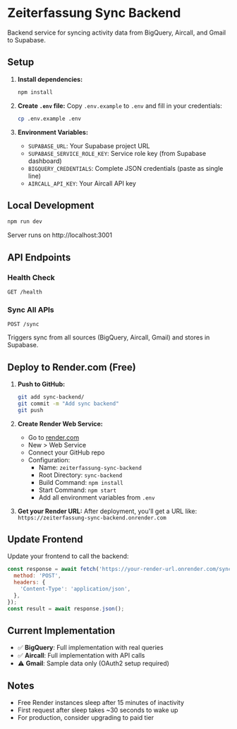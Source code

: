 # Zeiterfassung Sync Backend

Backend service for syncing activity data from BigQuery, Aircall, and Gmail to Supabase.

## Setup

1. **Install dependencies:**
   ```bash
   npm install
   ```

2. **Create `.env` file:**
   Copy `.env.example` to `.env` and fill in your credentials:
   ```bash
   cp .env.example .env
   ```

3. **Environment Variables:**
   - `SUPABASE_URL`: Your Supabase project URL
   - `SUPABASE_SERVICE_ROLE_KEY`: Service role key (from Supabase dashboard)
   - `BIGQUERY_CREDENTIALS`: Complete JSON credentials (paste as single line)
   - `AIRCALL_API_KEY`: Your Aircall API key

## Local Development

```bash
npm run dev
```

Server runs on http://localhost:3001

## API Endpoints

### Health Check
```
GET /health
```

### Sync All APIs
```
POST /sync
```

Triggers sync from all sources (BigQuery, Aircall, Gmail) and stores in Supabase.

## Deploy to Render.com (Free)

1. **Push to GitHub:**
   ```bash
   git add sync-backend/
   git commit -m "Add sync backend"
   git push
   ```

2. **Create Render Web Service:**
   - Go to [render.com](https://render.com)
   - New > Web Service
   - Connect your GitHub repo
   - Configuration:
     - Name: `zeiterfassung-sync-backend`
     - Root Directory: `sync-backend`
     - Build Command: `npm install`
     - Start Command: `npm start`
     - Add all environment variables from `.env`

3. **Get your Render URL:**
   After deployment, you'll get a URL like:
   `https://zeiterfassung-sync-backend.onrender.com`

## Update Frontend

Update your frontend to call the backend:

```javascript
const response = await fetch('https://your-render-url.onrender.com/sync', {
  method: 'POST',
  headers: {
    'Content-Type': 'application/json',
  },
});
const result = await response.json();
```

## Current Implementation

- ✅ **BigQuery**: Full implementation with real queries
- ✅ **Aircall**: Full implementation with API calls
- ⚠️ **Gmail**: Sample data only (OAuth2 setup required)

## Notes

- Free Render instances sleep after 15 minutes of inactivity
- First request after sleep takes ~30 seconds to wake up
- For production, consider upgrading to paid tier